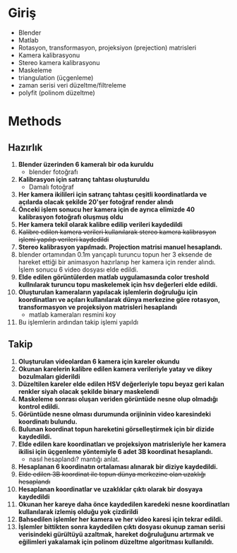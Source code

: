 # Giriş
- Blender 
- Matlab 
- Rotasyon, transformasyon, projeksiyon (prejection) matrisleri 
- Kamera kalibrasyonu 
- Stereo kamera kalibrasyonu 
- Maskeleme 
- triangulation (üçgenleme)
- zaman serisi veri düzeltme/filtreleme
- polyfit (polinom düzeltme)

# Methods
## Hazırlık
1. **Blender üzerinden 6 kameralı bir oda kuruldu**
    - blender fotoğrafı
2. **Kalibrasyon için satranç tahtası oluşturuldu** 
    - Damalı fotoğraf
3. **Her kamera ikilileri için satranç tahtası çeşitli koordinatlarda ve açılarda olacak şekilde 20'şer fotoğraf render alındı**
4. **Önceki işlem sonucu her kamera için de ayrıca elimizde 40 kalibrasyon fotoğrafı oluşmuş oldu**
5. **Her kamera tekil olarak kalibre edilip verileri kaydedildi**
6. ~~Kalibre edilen kamera verileri kullanılarak stereo kamera kalibrasyon işlemi yapılıp verileri kaydedildi~~
6. **Stereo kalibrasyon yapılmadı. Projection matrisi manuel hesaplandı.**
7. blender ortamından 0.1m yarıçaplı turuncu topun her 3 eksende de hareket ettiği bir animasyon hazırlanıp her kamera için render alındı. İşlem sonucu 6 video dosyası elde edildi.
8. **Elde edilen görüntülerden matlab uygulamasında color treshold kullnılarak turuncu topu maskelemek için hsv değerleri elde edildi.**
9. **Oluşturulan kameraların yapılacak işlemlerin doğruluğu için koordinatları ve açıları kullanılarak dünya merkezine göre rotasyon, transformasyon ve projeksiyon matrisleri hesaplandı**
    - matlab kameraları resmini koy
10. Bu işlemlerin ardından takip işlemi yapıldı

## Takip
1. **Oluşturulan videolardan 6 kamera için kareler okundu**
2. **Okunan karelerin kalibre edilen kamera verileriyle yatay ve dikey bozulmaları giderildi**
3. **Düzeltilen kareler elde edilen HSV değerleriyle topu beyaz geri kalan renkler siyah olacak şekilde binary maskelendi**
4. **Maskeleme sonrası oluşan veriden görüntüde nesne olup olmadığı kontrol edildi.**
5. **Görüntüde nesne olması durumunda orijininin video karesindeki koordinatı bulundu.**
6. **Bulunan koordinat topun hareketini görselleştirmek için bir dizide kaydedildi.**
7. **Elde edilen kare koordinatları ve projeksiyon matrisleriyle her kamera ikilisi için üçgenleme yöntemiyle 6 adet 3B koordinat hesaplandı.**
    - nasıl hesaplandı? mantığı anlat.
8. **Hesaplanan 6 koordinatın ortalaması alınarak bir diziye kaydedildi.**
9. ~~Elde edilen 3B koordinat ile topun dünya merkezine olan uzaklığı hesaplandı~~
10. **Hesaplanan koordinatlar ve uzaklıklar çıktı olarak bir dosyaya kaydedildi**
11. **Okunan her kareye daha önce kaydedilen karedeki nesne koordinatları kullanılarak izlemiş olduğu yok çizdirildi**
12. **Bahsedilen işlemler her kamera ve her video karesi için tekrar edildi.**
13. **İşlemler bittikten sonra kaydedilen çıktı dosyası okunup zaman serisi verisindeki gürültüyü azaltmak, hareket doğruluğunu artırmak ve eğilimleri yakalamak için polinom düzeltme algoritması kullanıldı.**
